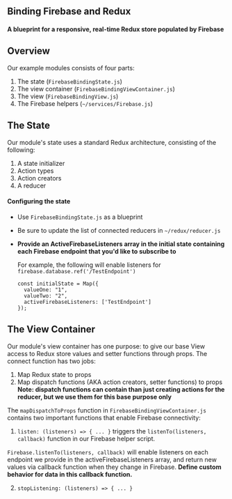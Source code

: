 ## Binding Firebase and Redux
#### A blueprint for a responsive, real-time Redux store populated by Firebase

## Overview
Our example modules consists of four parts:
  1. The state (`FirebaseBindingState.js`)
  2. The view container (`FirebaseBindingViewContainer.js`)
  3. The view (`FirebaseBindingView.js`)
  4. The Firebase helpers (`~/services/Firebase.js`)

## The State
Our module's state uses a standard Redux architecture, consisting of the following:
  1. A state initializer
  2. Action types
  3. Action creators
  4. A reducer

#### Configuring the state
* Use `FirebaseBindingState.js` as a blueprint
* Be sure to update the list of connected reducers in `~/redux/reducer.js`
* **Provide an ActiveFirebaseListeners array in the initial state containing each Firebase endpoint that you'd like to subscribe to**

  For example, the following will enable listeners for `firebase.database.ref('/TestEndpoint')`

  ```
  const initialState = Map({
    valueOne: "1",
    valueTwo: "2",
    activeFirebaseListeners: ['TestEndpoint']
  });
  ```

## The View Container
Our module's view container has one purpose: to give our base View access to Redux store values and setter functions through props.
The connect function has two jobs:
  1. Map Redux state to props
  2. Map dispatch functions (AKA action creators, setter functions) to props  
    **Note: dispatch functions can contain than just creating actions for the reducer, but we use them for this base purpose only**

The `mapDispatchToProps` function in `FirebaseBindingViewContainer.js` contains two important functions that enable Firebase connectivity:
  1. `listen: (listeners) => { ... }` triggers the `listenTo(listeners, callback)` function in our Firebase helper script.

  `Firebase.listenTo(listeners, callback)` will enable listeners on each endpoint we provide in the activeFirebaseListeners array, and return new values via callback function when they change in Firebase. **Define custom behavior for data in this callback function.**

  2. `stopListening: (listeners) => { ... }`
